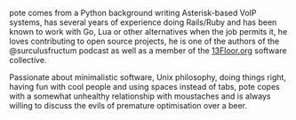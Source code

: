 pote comes from a Python background writing Asterisk-based VoIP systems, has several years of experience doing Rails/Ruby and has been known to work with Go, Lua or other alternatives when the job permits it, he loves contributing to open source projects, he is one of the authors of the @surculusfructum podcast as well as a member of the [13Floor.org](http://13floor.org) software collective.

Passionate about minimalistic software, Unix philosophy, doing things right, having fun with cool people and using spaces instead of tabs, pote copes with a somewhat unhealthy relationship with moustaches and is always willing to discuss the evils of premature optimisation over a beer.
